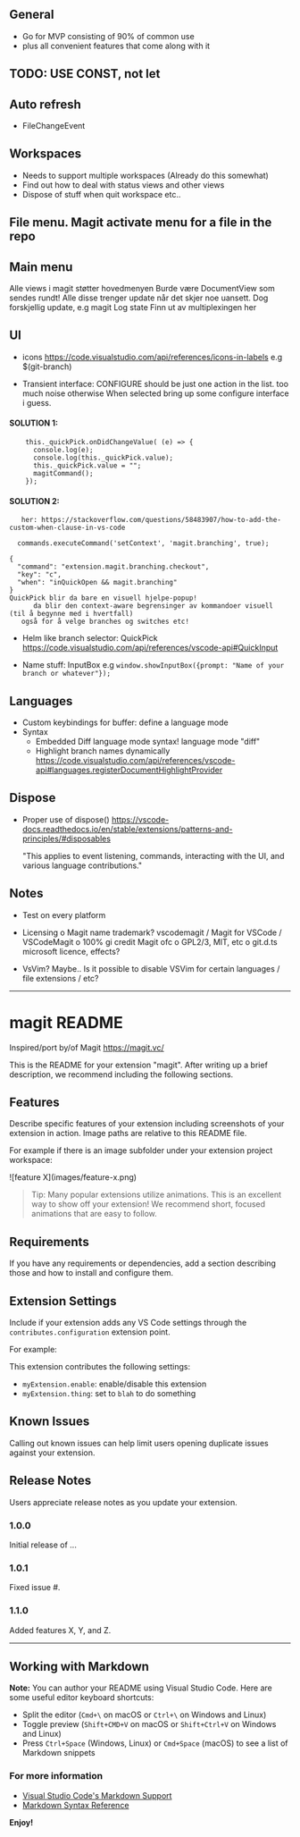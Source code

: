 
## General
  - Go for MVP consisting of 90% of common use
  - plus all convenient features that come along with it

## TODO: USE CONST, not let

## Auto refresh
  - FileChangeEvent

## Workspaces
  - Needs to support multiple workspaces (Already do this somewhat)
  - Find out how to deal with status views and other views
  - Dispose of stuff when quit workspace etc..

## File menu. Magit activate menu for a file in the repo

## Main menu
  Alle views i magit støtter hovedmenyen
   Burde være DocumentView som sendes rundt!
   Alle disse trenger update når det skjer noe uansett.
   Dog forskjellig update, e.g magit Log state
   Finn ut av multiplexingen her

## UI
  - icons
        https://code.visualstudio.com/api/references/icons-in-labels
        e.g $(git-branch)

  - Transient interface:
     CONFIGURE should be just one action in the list.
       too much noise otherwise
       When selected bring up some configure interface i guess.

#### SOLUTION 1:
```
    this._quickPick.onDidChangeValue( (e) => {
      console.log(e);
      console.log(this._quickPick.value);
      this._quickPick.value = "";
      magitCommand();
    });
```
#### SOLUTION 2:
       her: https://stackoverflow.com/questions/58483907/how-to-add-the-custom-when-clause-in-vs-code
```
  commands.executeCommand('setContext', 'magit.branching', true);

{
  "command": "extension.magit.branching.checkout",
  "key": "c",
  "when": "inQuickOpen && magit.branching"
}
QuickPick blir da bare en visuell hjelpe-popup!
      da blir den context-aware begrensinger av kommandoer visuell (til å begynne med i hvertfall)
   også for å velge branches og switches etc!
```

  - Helm like branch selector: QuickPick https://code.visualstudio.com/api/references/vscode-api#QuickInput

  - Name stuff: InputBox
      e.g `window.showInputBox({prompt: "Name of your branch or whatever"});`

## Languages
  - Custom keybindings for buffer: define a language mode
  - Syntax
    - Embedded Diff language mode syntax!
      language mode "diff"
    - Highlight branch names dynamically
       https://code.visualstudio.com/api/references/vscode-api#languages.registerDocumentHighlightProvider

## Dispose

  - Proper use of dispose()
    https://vscode-docs.readthedocs.io/en/stable/extensions/patterns-and-principles/#disposables

    "This applies to event listening, commands, interacting with the UI, and various language contributions."

## Notes
  - Test on every platform

  - Licensing
      o Magit name trademark? vscodemagit / Magit for VSCode / VSCodeMagit
      o 100% gi credit Magit ofc
      o GPL2/3, MIT, etc
      o git.d.ts microsoft licence, effects?

  - VsVim?
    Maybe.. Is it possible to disable VSVim for certain languages / file extensions / etc?


-----

# magit README

Inspired/port by/of Magit https://magit.vc/



This is the README for your extension "magit". After writing up a brief description, we recommend including the following sections.

## Features

Describe specific features of your extension including screenshots of your extension in action. Image paths are relative to this README file.

For example if there is an image subfolder under your extension project workspace:

\!\[feature X\]\(images/feature-x.png\)

> Tip: Many popular extensions utilize animations. This is an excellent way to show off your extension! We recommend short, focused animations that are easy to follow.

## Requirements

If you have any requirements or dependencies, add a section describing those and how to install and configure them.

## Extension Settings

Include if your extension adds any VS Code settings through the `contributes.configuration` extension point.

For example:

This extension contributes the following settings:

* `myExtension.enable`: enable/disable this extension
* `myExtension.thing`: set to `blah` to do something

## Known Issues

Calling out known issues can help limit users opening duplicate issues against your extension.

## Release Notes

Users appreciate release notes as you update your extension.

### 1.0.0

Initial release of ...

### 1.0.1

Fixed issue #.

### 1.1.0

Added features X, Y, and Z.

-----------------------------------------------------------------------------------------------------------

## Working with Markdown

**Note:** You can author your README using Visual Studio Code.  Here are some useful editor keyboard shortcuts:

* Split the editor (`Cmd+\` on macOS or `Ctrl+\` on Windows and Linux)
* Toggle preview (`Shift+CMD+V` on macOS or `Shift+Ctrl+V` on Windows and Linux)
* Press `Ctrl+Space` (Windows, Linux) or `Cmd+Space` (macOS) to see a list of Markdown snippets

### For more information

* [Visual Studio Code's Markdown Support](http://code.visualstudio.com/docs/languages/markdown)
* [Markdown Syntax Reference](https://help.github.com/articles/markdown-basics/)

**Enjoy!**
